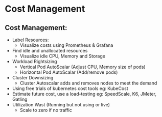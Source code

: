 # Cost Management

## Cost Management:
- Label Resources:
    - Visualize costs using Prometheus & Grafana
- Find idle and unallocated resources
    - Visualize idle CPU, Memory and Storage
- Workload Rightsizing
    - Vertical Pod AutoScalar (Adjust CPU, Memory size of pods)
    - Horizontal Pod AutoScalar (Add/remove pods)
- Cluster Downsizing
     - Cluster Autoscalar adds and removes nodes to meet the demand
- Using free trials of kubernetes cost tools eg: KubeCost
- Estimate future cost, use a load-testing eg: SpeedScale, K6, JMeter, Gatling
- Utilization Wast (Running but not using or live)
    - Scale to zero if no traffic
